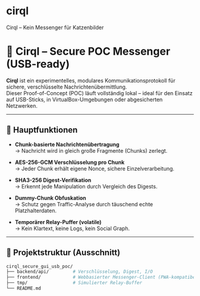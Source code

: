 # cirql
Cirql – Kein Messenger für Katzenbilder 

# 🔐 Cirql – Secure POC Messenger (USB-ready)

**Cirql** ist ein experimentelles, modulares Kommunikationsprotokoll für sichere, verschlüsselte Nachrichtenübermittlung.  
Dieser Proof-of-Concept (POC) läuft vollständig lokal – ideal für den Einsatz auf USB-Sticks, in VirtualBox-Umgebungen oder abgesicherten Netzwerken.

---

## 🧰 Hauptfunktionen

- **Chunk-basierte Nachrichtenübertragung**  
  → Nachricht wird in gleich große Fragmente (Chunks) zerlegt.

- **AES-256-GCM Verschlüsselung pro Chunk**  
  → Jeder Chunk erhält eigene Nonce, sichere Einzelverarbeitung.

- **SHA3-256 Digest-Verifikation**  
  → Erkennt jede Manipulation durch Vergleich des Digests.

- **Dummy-Chunk Obfuskation**  
  → Schutz gegen Traffic-Analyse durch täuschend echte Platzhalterdaten.

- **Temporärer Relay-Puffer (volatile)**  
  → Kein Klartext, keine Logs, kein Social Graph.

---

## 📁 Projektstruktur (Ausschnitt)

```bash
cirql_secure_gui_usb_poc/
├── backend/api/         # Verschlüsselung, Digest, I/O
├── frontend/            # Webbasierter Messenger-Client (PWA-kompatibel)
├── tmp/                 # Simulierter Relay-Buffer
└── README.md

